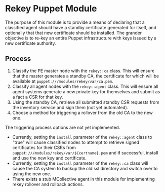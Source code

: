 # Rekey Puppet Module #

The purpose of this module is to provide a means of declaring that a classified
agent should have a standby certificate generated for itself, and optionally
that that new certificate should be installed. The grander objective is to
re-key an entire Puppet infrastructure with keys issued by a new certificate
authority.

## Process ##

1. Classify the PE master node with the `rekey::ca` class. This will ensure
   that the master generates a standby CA, the certificate for which will be
   available at `puppet:///modules/rekey/var/ca.pem`.
2. Classify all agent nodes with the `rekey::agent` class. This will ensure all
   agent systems generate a new private key for themselves and submit as a fact
   a CSR for that key.
3. Using the standby CA, retrieve all submitted standby CSR requests from the
   inventory service and sign them (not yet automated).
4. Choose a method for triggering a rollover from the old CA to the new one.

The triggering process options are not yet implemented.

* Currently, setting the `install` parameter of the `rekey::agent` class to
  "true" will cause classified nodes to attempt to retrieve signed certificates
  for their CSRs from `puppet:///modules/rekey/var/${certname}.pem` and if
  successful, install and use the new key and certificate. 
* Currently, setting the `install` parameter of the `rekey::ca` class will
  cause the CA system to backup the old ssl directory and switch over to using
  the new one.
* There exists a stub MCollective agent in this module for implementing rekey
  rollover and rollback actions.

